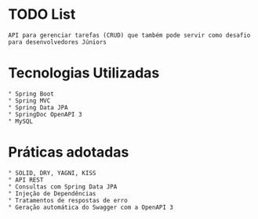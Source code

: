 # TODO List


```API para gerenciar tarefas (CRUD) que também pode servir como desafio para desenvolvedores Júniors ```

# Tecnologias Utilizadas

    ° Spring Boot
    ° Spring MVC
    ° Spring Data JPA
    ° SpringDoc OpenAPI 3
    ° MySQL

# Práticas adotadas

    ° SOLID, DRY, YAGNI, KISS
    ° API REST
    ° Consultas com Spring Data JPA
    ° Injeção de Dependências
    ° Tratamentos de respostas de erro
    ° Geração automática do Swagger com a OpenAPI 3